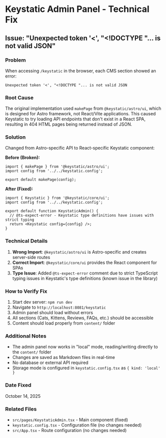 # Keystatic Admin Panel - Technical Fix

## Issue: "Unexpected token '<', "<!DOCTYPE "... is not valid JSON"

### Problem
When accessing `/keystatic` in the browser, each CMS section showed an error:
```
Unexpected token '<', "<!DOCTYPE "... is not valid JSON
```

### Root Cause
The original implementation used `makePage` from `@keystatic/astro/ui`, which is designed for Astro framework, not React/Vite applications. This caused Keystatic to try loading API endpoints that don't exist in a React SPA, resulting in 404 HTML pages being returned instead of JSON.

### Solution
Changed from Astro-specific API to React-specific Keystatic component:

**Before (Broken):**
```tsx
import { makePage } from '@keystatic/astro/ui';
import config from '../../keystatic.config';

export default makePage(config);
```

**After (Fixed):**
```tsx
import { Keystatic } from '@keystatic/core/ui';
import config from '../../keystatic.config';

export default function KeystaticAdmin() {
  // @ts-expect-error - Keystatic type definitions have issues with strict typing
  return <Keystatic config={config} />;
}
```

### Technical Details

1. **Wrong Import**: `@keystatic/astro/ui` is Astro-specific and creates server-side routes
2. **Correct Import**: `@keystatic/core/ui` provides the React component for SPAs
3. **Type Issue**: Added `@ts-expect-error` comment due to strict TypeScript typing issues in Keystatic's type definitions (known issue in the library)

### How to Verify Fix

1. Start dev server: `npm run dev`
2. Navigate to `http://localhost:8081/keystatic`
3. Admin panel should load without errors
4. All sections (Cats, Kittens, Reviews, FAQs, etc.) should be accessible
5. Content should load properly from `content/` folder

### Additional Notes

- The admin panel now works in "local" mode, reading/writing directly to the `content/` folder
- Changes are saved as Markdown files in real-time
- No database or external API required
- Storage mode is configured in `keystatic.config.tsx` as `{ kind: 'local' }`

### Date Fixed
October 14, 2025

### Related Files
- `src/pages/KeystaticAdmin.tsx` - Main component (fixed)
- `keystatic.config.tsx` - Configuration file (no changes needed)
- `src/App.tsx` - Route configuration (no changes needed)
